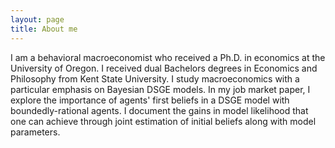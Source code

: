 ```yaml
---
layout: page
title: About me
---
```


I am a behavioral macroeconomist who received a Ph.D. in economics at the University of Oregon. I received dual Bachelors degrees in Economics and Philosophy from Kent State University. I study macroeconomics with a particular emphasis on Bayesian DSGE models. In my job market paper, I explore the importance of agents' first beliefs in a DSGE model with boundedly-rational agents. I document the gains in model likelihood that one can achieve through joint estimation of initial beliefs along with model parameters. 
